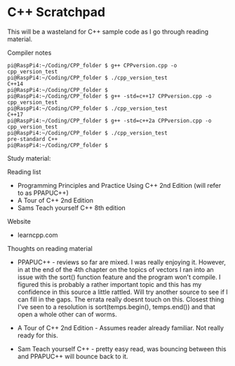 # C++ Scratchpad

This will be a wasteland for C++ sample code as I go through reading material.

Compiler notes
```
pi@RaspPi4:~/Coding/CPP_folder $ g++ CPPversion.cpp -o cpp_version_test
pi@RaspPi4:~/Coding/CPP_folder $ ./cpp_version_test 
C++14
pi@RaspPi4:~/Coding/CPP_folder $ 
pi@RaspPi4:~/Coding/CPP_folder $ g++ -std=c++17 CPPversion.cpp -o cpp_version_test
pi@RaspPi4:~/Coding/CPP_folder $ ./cpp_version_test 
C++17
pi@RaspPi4:~/Coding/CPP_folder $ g++ -std=c++2a CPPversion.cpp -o cpp_version_test
pi@RaspPi4:~/Coding/CPP_folder $ ./cpp_version_test 
pre-standard C++
pi@RaspPi4:~/Coding/CPP_folder $ 
```
Study material:

Reading list
- Programming Principles and Practice Using C++ 2nd Edition (will refer to as PPAPUC++)
- A Tour of C++ 2nd Edition 
- Sams Teach yourself C++ 8th edition

Website
- learncpp.com

Thoughts on reading material
- PPAPUC++ - reviews so far are mixed. I was really enjoying it. However, in at the end of the 4th chapter on the topics of vectors I ran into an issue with the sort() function feature and the program won't compile. I figured this is probably a rather important topic and this has my confidence in this source a little rattled. Will try another source to see if I can fill in the gaps. The errata really doesnt touch on this. Closest thing I've seen to a resolution is sort(temps.begin(), temps.end()) and that open a whole other can of worms.

- A Tour of C++ 2nd Edition - Assumes reader already familiar. Not really ready for this.
- Sam Teach yourself C++ - pretty easy read, was bouncing between this and PPAPUC++ will bounce back to it.
